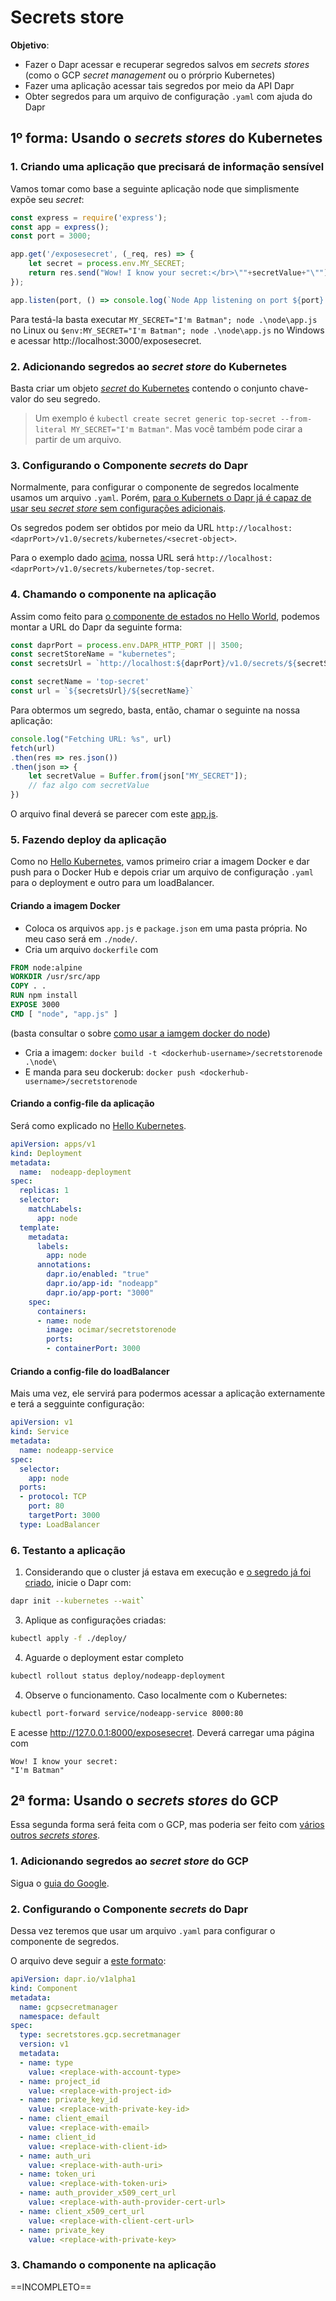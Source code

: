 # Secrets store

**Objetivo**:
- Fazer o Dapr acessar e recuperar segredos salvos em _secrets stores_ (como o GCP _secret management_ ou o prórprio Kubernetes)
- Fazer uma aplicação acessar tais segredos por meio da API Dapr
- Obter segredos para um arquivo de configuração `.yaml` com ajuda do Dapr

## 1º forma: Usando o _secrets stores_ do Kubernetes

### 1. Criando uma aplicação que precisará de informação sensível
Vamos tomar como base a seguinte aplicação node que simplismente expõe seu _secret_:
~~~js
const express = require('express');
const app = express();
const port = 3000;

app.get('/exposesecret', (_req, res) => {
    let secret = process.env.MY_SECRET;
    return res.send("Wow! I know your secret:</br>\""+secretValue+"\"");
});

app.listen(port, () => console.log(`Node App listening on port ${port}!`));
~~~

Para testá-la basta executar `MY_SECRET="I'm Batman"; node .\node\app.js` no Linux ou `$env:MY_SECRET="I'm Batman"; node .\node\app.js` no Windows e acessar http://localhost:3000/exposesecret.

### 2. Adicionando segredos ao _secret store_ do Kubernetes
Basta criar um objeto [_secret_ do Kubernetes](../../Docker%20&%20Kubernetes/Kubernetes/Kubernetes.md#Secret) contendo o conjunto chave-valor do seu segredo.
> Um exemplo é `kubectl create secret generic top-secret --from-literal MY_SECRET="I'm Batman"`.
> Mas você também pode cirar a partir de um arquivo.


### 3. Configurando o Componente _secrets_ do Dapr
Normalmente, para configurar o componente de segredos localmente usamos um arquivo `.yaml`. Porém, [para o Kubernets o Dapr já é capaz de usar seu _secret store_ sem configurações adicionais](https://docs.dapr.io/reference/components-reference/supported-secret-stores/kubernetes-secret-store/).

Os segredos podem ser obtidos por meio da URL `http://localhost:<daprPort>/v1.0/secrets/kubernetes/<secret-object>`.

Para o exemplo dado [acima](Secrets%20store.md#2%20Adicionando%20segredos%20ao%20_secret%20store_%20do%20Kubernetes), nossa URL será `http://localhost:<daprPort>/v1.0/secrets/kubernetes/top-secret`.


### 4. Chamando o componente na aplicação
Assim como feito para [o componente de estados no Hello World](../1.%20Hello%20World/Hello%20World.md#Chamando%20o%20componente%20na%20aplicação), podemos montar a URL do Dapr da seguinte forma:

~~~js
const daprPort = process.env.DAPR_HTTP_PORT || 3500;
const secretStoreName = "kubernetes";
const secretsUrl = `http://localhost:${daprPort}/v1.0/secrets/${secretStoreName}`;

const secretName = 'top-secret'
const url = `${secretsUrl}/${secretName}`
~~~

Para obtermos um segredo, basta, então, chamar o seguinte na nossa aplicação:
~~~js
console.log("Fetching URL: %s", url)
fetch(url)
.then(res => res.json())
.then(json => {
    let secretValue = Buffer.from(json["MY_SECRET"]);
    // faz algo com secretValue
})
~~~

O arquivo final deverá se parecer com este [app.js](Kubernetes/node/app.js).

### 5. Fazendo deploy da aplicação
Como no [Hello Kubernetes](../2.%20Hello%20Kubernetes/Hello%20Kubernetes.md#Do%20nodeapp), vamos primeiro criar a imagem Docker e dar push para o Docker Hub e depois criar um arquivo de configuração `.yaml` para o deployment e outro para um loadBalancer.

#### Criando a imagem Docker 
- Coloca os arquivos `app.js` e `package.json` em uma pasta própria. No meu caso será em `./node/`.
- Cria um arquivo `dockerfile` com
```Dockerfile
FROM node:alpine
WORKDIR /usr/src/app
COPY . .
RUN npm install
EXPOSE 3000
CMD [ "node", "app.js" ]
```
(basta consultar o sobre [como usar a iamgem docker do node](https://github.com/nodejs/docker-node/blob/main/README.md#how-to-use-this-image))
- Cria a imagem: `docker build -t <dockerhub-username>/secretstorenode .\node\`
- E manda para seu dockerub: `docker push <dockerhub-username>/secretstorenode`


#### Criando a config-file da aplicação
Será como explicado no [Hello Kubernetes](../2.%20Hello%20Kubernetes/Hello%20Kubernetes.md#Para%20o%20nodeapp).

~~~yaml
apiVersion: apps/v1
kind: Deployment
metadata:
  name:  nodeapp-deployment
spec:
  replicas: 1
  selector:
    matchLabels:
      app: node
  template: 
    metadata:
      labels:
        app: node
      annotations:
        dapr.io/enabled: "true"
        dapr.io/app-id: "nodeapp"
        dapr.io/app-port: "3000"
    spec:
      containers:
      - name: node
        image: ocimar/secretstorenode
        ports:
        - containerPort: 3000
~~~


#### Criando a config-file do loadBalancer
Mais uma vez, ele servirá para podermos acessar a aplicação externamente e terá a segguinte configuração:
~~~yaml
apiVersion: v1
kind: Service
metadata:
  name: nodeapp-service
spec:
  selector:
    app: node
  ports:
  - protocol: TCP
    port: 80
    targetPort: 3000
  type: LoadBalancer
~~~

### 6. Testanto a aplicação
1. Considerando que o cluster já estava em execução e [o segredo já foi criado](Secrets%20store.md#2%20Adicionando%20segredos%20ao%20_secret%20store_%20do%20Kubernetes), inicie o Dapr com:
~~~sh
dapr init --kubernetes --wait`
~~~
3. Aplique as configurações criadas:
~~~sh
kubectl apply -f ./deploy/
~~~
4. Aguarde o deployment estar completo
~~~sh
kubectl rollout status deploy/nodeapp-deployment
~~~
4. Observe o funcionamento. Caso localmente com o Kubernetes:
~~~sh
kubectl port-forward service/nodeapp-service 8000:80
~~~
E acesse http://127.0.0.1:8000/exposesecret. Deverá carregar uma página com
```
Wow! I know your secret:  
"I'm Batman"
```


## 2ª forma: Usando o _secrets stores_ do GCP
Essa segunda forma será feita com o GCP, mas poderia ser feito com [vários outros _secrets stores_](https://docs.dapr.io/reference/components-reference/supported-secret-stores/).

### 1. Adicionando segredos ao _secret store_ do GCP
Sigua o [guia do Google](https://cloud.google.com/secret-manager/docs/quickstart).

### 2. Configurando o Componente _secrets_ do Dapr
Dessa vez teremos que usar um arquivo `.yaml` para configurar o componente de segredos.

O arquivo deve seguir a [este formato](https://docs.dapr.io/reference/components-reference/supported-secret-stores/gcp-secret-manager/):
~~~yaml
apiVersion: dapr.io/v1alpha1
kind: Component
metadata:
  name: gcpsecretmanager
  namespace: default
spec:
  type: secretstores.gcp.secretmanager
  version: v1
  metadata:
  - name: type
    value: <replace-with-account-type>
  - name: project_id
    value: <replace-with-project-id>
  - name: private_key_id
    value: <replace-with-private-key-id>
  - name: client_email
    value: <replace-with-email>
  - name: client_id
    value: <replace-with-client-id>
  - name: auth_uri
    value: <replace-with-auth-uri> 
  - name: token_uri
    value: <replace-with-token-uri> 
  - name: auth_provider_x509_cert_url
    value: <replace-with-auth-provider-cert-url> 
  - name: client_x509_cert_url
    value: <replace-with-client-cert-url> 
  - name: private_key
    value: <replace-with-private-key>
~~~


### 3. Chamando o componente na aplicação

==INCOMPLETO==

